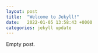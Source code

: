 ```yaml
---
layout: post
title:  "Welcome to Jekyll!"
date:   2022-01-05 13:58:43 +0000
categories: jekyll update
---
```

Empty post.
